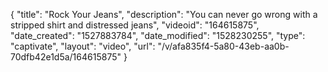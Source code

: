 {
    "title": "Rock Your Jeans",
    "description": "You can never go wrong with a stripped shirt and distressed jeans",
    "videoid": "164615875",
    "date_created": "1527883784",
    "date_modified": "1528230255",
    "type": "captivate",
    "layout": "video",
    "url": "\/v\/afa835f4-5a80-43eb-aa0b-70dfb42e1d5a\/164615875"
}